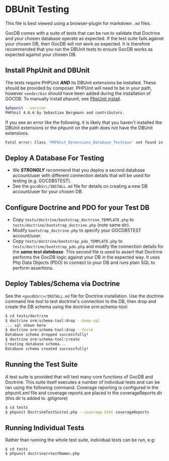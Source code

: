 DBUnit Testing
==============
This file is best viewed using a browser-plugin for markdown `.md` files.

GocDB comes with a suite of tests that can be run to validate that Doctrine and
your chosen database operate as expected. If the test suite fails against your
chosen DB, then GocDB will not work as expected. It is therefore recommended
that you run the DBUnit tests to ensure GocDB works as expected against your chosen DB.  

Install PhpUnit and DBUnit
---------------------------
The tests require PHPUnit ***AND*** its DBUnit extensions be installed. These should be provided by composer. PHPUnit will need to be in your path, however `vendor/bin` should have been added during the installation of GOCDB. To manually install phpunit, see [PhpUnit install](https://phpunit.de).

```bash
$phpunit --version
PHPUnit 4.6.6 by Sebastian Bergmann and contributors.
```

If you see an error like the following, it is likely that you haven't installed the
DBUnit extensions or the phpunit on the path does not have the DBUnit extensions.

```bash
Fatal error: Class 'PHPUnit_Extensions_Database_TestCase' not found in ...<a test class file>...
```


Deploy A Database For Testing
--------------------------
* We ***STRONGLY*** recommend that you deploy a second database account/user with different
connection details that will be used for testing (e.g. GOCDB5TEST).
* See the `gocdbSrc/INSTALL.md` file for details on creating a new DB account/user
for your chosen DB.

Configure Doctrine and PDO for your Test DB
-------------------------------------------
* Copy `tests/doctrine/bootstrap_doctrine_TEMPLATE.php` to `tests/doctrine/bootstrap_doctrine.php`
(note same dir).
* Modify `bootstrap_doctrine.php` to specify your GOCDB5TEST account/user.
* Copy `tests/doctrine/bootstrap_pdo_TEMPLATE.php` to `tests/doctrine/bootstrap_pdo.php`
  and modify the connection details for the ***same test database***. This second
  file is used to assert that Doctrine performs the GocDB logic against your
  DB in the expected way. It uses Php Data Objects (PDO) to connect to your DB
  and runs plain SQL to perform assertions.     

Deploy Tables/Schema via Doctrine
---------------------------------------
See the `<gocdbSrc>/INSTALL.md` file for Doctrine installation.
Use the doctrine command line tool to test doctrine's connection to the DB,
then drop and create the DB schema using the doctrine orm:schema-tool:

```bash
$ cd tests/doctrine
$ doctrine orm:schema-tool:drop --dump-sql
... sql shown here
$ doctrine orm:schema-tool:drop --force
Database schema dropped successfully!
$ doctrine orm:schema-tool:create
Creating database schema...
Database schema created successfully!
```

Running the Test Suite
----------------------
A test suite is provided that will test many core functions of GocDB and Doctrine.
This suite itself executes a number of individual tests and can be ran using the
following command. Coverage reporting is configured in the phpunit.xml file and
coverage reports are placed in the coverageReports dir (this dir is added to .gitignore)

```bash
$ cd tests
$ phpunit DoctrineTestSuite1.php --coverage-html coverageReports
```

Running Individual Tests
------------------------
Rather than running the whole test suite, individual tests can be run, e.g:

```
$ cd tests
$ phpunit doctrine/<testName>.php
```
